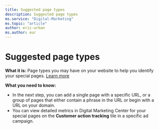 ```yaml
---
title: Suggested page types
description: Suggested page types
ms.service: "Digital-Marketing"
ms.topic: "article"
author: eric-urban
ms.author: eur
---
```


# Suggested page types

**What it is:** Page types you may have on your website to help you identify your special pages. [Learn more](../hlp_DMC_CONC_CAT_SpecialPages.md)

**What you need to know:**
- In the next step, you can add a single page with a specific URL, or a group of pages that either contain a phrase in the URL or begin with a URL on your domain.
- You can view detailed metrics in Digital Marketing Center for your special pages on the **Customer action tracking** tile in a specific ad campaign.


